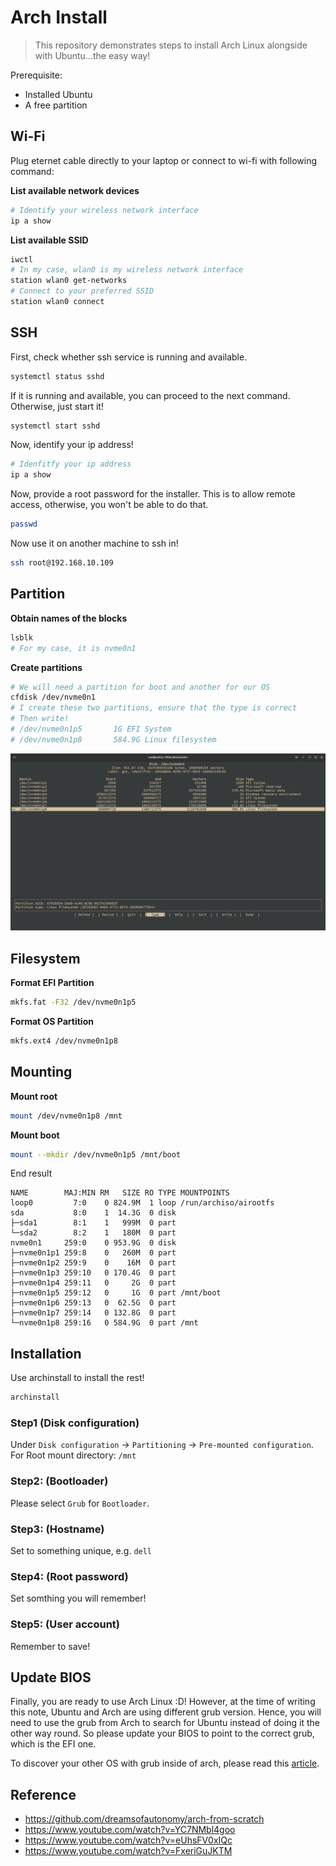 # Arch Install

> This repository demonstrates steps to install Arch Linux alongside with Ubuntu...the easy way!

Prerequisite:
- Installed Ubuntu
- A free partition

## Wi-Fi

Plug eternet cable directly to your laptop or connect to wi-fi with following command:  

**List available network devices**  
```bash
# Identify your wireless network interface
ip a show
```

**List available SSID**  
```bash
iwctl
# In my case, wlan0 is my wireless network interface
station wlan0 get-networks
# Connect to your preferred SSID
station wlan0 connect
```

## SSH

First, check whether ssh service is running and available.  
```bash
systemctl status sshd
```

If it is running and available, you can proceed to the next command.
Otherwise, just start it!  
```bash
systemctl start sshd
```

Now, identify your ip address!  
```bash
# Idenfitfy your ip address
ip a show
```

Now, provide a root password for the installer.
This is to allow remote access, otherwise, you won't be able to do that.  
```bash
passwd
```

Now use it on another machine to ssh in!  
```bash
ssh root@192.168.10.109
```

## Partition

**Obtain names of the blocks**  
```bash
lsblk
# For my case, it is nvme0n1
```

**Create partitions**  
```bash
# We will need a partition for boot and another for our OS
cfdisk /dev/nvme0n1
# I create these two partitions, ensure that the type is correct
# Then write!
# /dev/nvme0n1p5       1G EFI System
# /dev/nvme0n1p8       584.9G Linux filesystem
```

![img](./resources/create_partition.png)


## Filesystem

**Format EFI Partition**  
```bash
mkfs.fat -F32 /dev/nvme0n1p5
```

**Format OS Partition**  
```bash
mkfs.ext4 /dev/nvme0n1p8
```

## Mounting

**Mount root**  
```bash
mount /dev/nvme0n1p8 /mnt
```

**Mount boot**  
```bash
mount --mkdir /dev/nvme0n1p5 /mnt/boot
```

End result
```
NAME        MAJ:MIN RM   SIZE RO TYPE MOUNTPOINTS
loop0         7:0    0 824.9M  1 loop /run/archiso/airootfs
sda           8:0    1  14.3G  0 disk
├─sda1        8:1    1   999M  0 part
└─sda2        8:2    1   180M  0 part
nvme0n1     259:0    0 953.9G  0 disk
├─nvme0n1p1 259:8    0   260M  0 part
├─nvme0n1p2 259:9    0    16M  0 part
├─nvme0n1p3 259:10   0 170.4G  0 part
├─nvme0n1p4 259:11   0     2G  0 part
├─nvme0n1p5 259:12   0     1G  0 part /mnt/boot
├─nvme0n1p6 259:13   0  62.5G  0 part
├─nvme0n1p7 259:14   0 132.8G  0 part
└─nvme0n1p8 259:16   0 584.9G  0 part /mnt
```

## Installation

Use archinstall to install the rest!  

```bash
archinstall
```

### Step1 (Disk configuration)  
Under `Disk configuration` -> `Partitioning` -> `Pre-mounted configuration`.
For Root mount directory: `/mnt`  

### Step2: (Bootloader)
Please select `Grub` for `Bootloader`.

### Step3: (Hostname)
Set to something unique, e.g. `dell`

### Step4: (Root password)
Set somthing you will remember!

### Step5: (User account)
Remember to save!

## Update BIOS

Finally, you are ready to use Arch Linux :D!
However, at the time of writing this note,
Ubuntu and Arch are using different grub version.
Hence, you will need to use the grub from Arch to search for Ubuntu 
instead of doing it the other way round. So please update your
BIOS to point to the correct grub, which is the EFI one.  

To discover your other OS with grub inside of arch, please read
this [article](https://github.com/BruceChanJianLe/linux-grub).

## Reference

- https://github.com/dreamsofautonomy/arch-from-scratch
- https://www.youtube.com/watch?v=YC7NMbl4goo
- https://www.youtube.com/watch?v=eUhsFV0xIQc
- https://www.youtube.com/watch?v=FxeriGuJKTM
